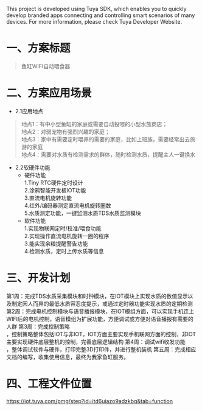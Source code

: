 This project is developed using Tuya SDK, which enables you to quickly develop branded apps connecting and controlling smart scenarios of many devices.         For more information, please check Tuya Developer Website.

一、方案标题
==

>鱼缸WIFI自动喂食器<br>

二、方案应用场景
==

* 2.1应用地点

>地点1：有中小型鱼缸的家庭或需要自动投喂的小型水族商店；<br>
>地点2：对弱宠物有强烈兴趣的家庭；<br>
>地点3：家中有需要定时喂养的需要的家庭，比如上班族，需要经常出去旅游的家庭<br>
>地点4：需要对水质有检测需求的群体，随时检测水质，提醒主人一键换水
* 2.2软硬件功能
  * 硬件功能<br>
   1.Tiny RTC硬件定时设计<br>
   2.涂鸦智能开发板IOT功能<br>
   3.直流电机旋转功能<br>
   4.红外/编码器测定直流电机旋转圈数<br>
   5.水质测定功能，一键监测水质TDS水质监测模块<br>
   * 软件功能<br>
   1.实现物联网定时/校准/喂食功能<br>
   2.实现操作直流电机旋转一圈的程序<br>
   3.能实现余粮提醒警告功能<br>
   4.检测水质，定时上传水质等信息<br>
  

三、开发计划
==

第1周：完成TDS水质采集模块和时钟模块，在IOT模块上实现水质的数值显示以及制定因人而异的最低水质容忍度提示，或通过定时器功能实现水质的定期检测
第2周：完成电机控制模块与语音播报模块，在IOT模组方面，可以实现手机连上WIFI后的电机控制，语音模组为扩展功能，方便调试或方便对语音播报有需要的人群
第3周：完成控制策略<br>，控制策略整体包括IOT与非IOT，IOT方面主要实现手机联网方面的控制，非IOT主要实现硬件底层整机的控制，完善底层逻辑结构
第4周：调试wifi收发功能<br>，整体调试软件与硬件，打印完整3D打印件，并进行整机装机
第五周：完成相应文档的编写，收集使用信息，最终为我家鱼缸服务。


四、工程文件位置
==

https://iot.tuya.com/pmg/step?id=itd6uiazo9adzkbq&tab=function
